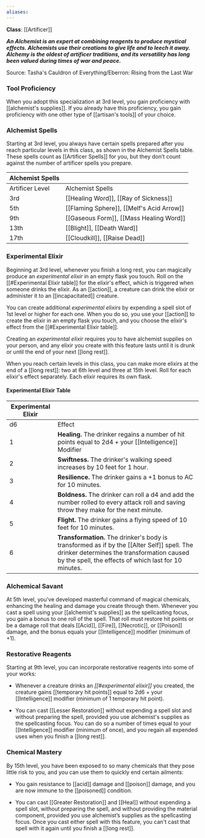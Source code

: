 ```yaml
---
aliases:
---
```

**Class**: [[Artificer]] 

**_An Alchemist  is an expert at combining reagents to produce mystical effects. Alchemists use their creations to give life and to leech it away. Alchemy is the oldest of artificer traditions, and its versatility has long been valued during times of war and peace._**

Source: Tasha's Cauldron of Everything/Eberron: Rising from the Last War

### Tool Proficiency

When you adopt this specialization at 3rd level, you gain proficiency with [[alchemist's supplies]]. If you already have this proficiency, you gain proficiency with one other type of [[artisan's tools]] of your choice.

### Alchemist Spells

Starting at 3rd level, you always have certain spells prepared after you reach particular levels in this class, as shown in the Alchemist Spells table. These spells count as [[Artificer Spells]] for you, but they don’t count against the number of artificer spells you prepare.

| Alchemist Spells |                                           |
| ---------------- | ----------------------------------------- |
| Artificer Level  | Alchemist Spells                          |
| 3rd              | [[Healing Word]], [[Ray of Sickness]]     |
| 5th              | [[Flaming Sphere]], [[Melf's Acid Arrow]] |
| 9th              | [[Gaseous Form]], [[Mass Healing Word]]   |
| 13th             | [[Blight]], [[Death Ward]]                |
| 17th             | [[Cloudkill]], [[Raise Dead]]             |

### Experimental Elixir

Beginning at 3rd level, whenever you finish a long rest, you can magically produce an _experimental elixir_ in an empty flask you touch. Roll on the [[#Experimental Elixir table]] for the elixir's effect, which is triggered when someone drinks the elixir. As an [[action]], a creature can drink the elixir or administer it to an [[incapacitated]] creature.

You can create additional _experimental elixirs_ by expending a spell slot of 1st level or higher for each one. When you do so, you use your [[action]] to create the elixir in an empty flask you touch, and you choose the elixir's effect from the [[#Experimental Elixir table]].

Creating an _experimental elixir_ requires you to have alchemist supplies on your person, and any elixir you create with this feature lasts until it is drunk or until the end of your next [[long rest]].

When you reach certain levels in this class, you can make more elixirs at the end of a [[long rest]]: two at 6th level and three at 15th level. Roll for each elixir's effect separately. Each elixir requires its own flask.

#### Experimental Elixir Table

| Experimental Elixir |                                                                                                                                                                                                   |
| ------------------- | ------------------------------------------------------------------------------------------------------------------------------------------------------------------------------------------------- |
| d6                  | Effect                                                                                                                                                                                            |
| 1                   | **Healing.** The drinker regains a number of hit points equal to 2d4 + your [[Intelligence]] Modifier                                                                                             |
| 2                   | **Swiftness.** The drinker's walking speed increases by 10 feet for 1 hour.                                                                                                                       |
| 3                   | **Resilience.** The drinker gains a +1 bonus to AC for 10 minutes.                                                                                                                                |
| 4                   | **Boldness.** The drinker can roll a d4 and add the number rolled to every attack roll and saving throw they make for the next minute.                                                            |
| 5                   | **Flight.** The drinker gains a flying speed of 10 feet for 10 minutes.                                                                                                                           |
| 6                   | **Transformation.** The drinker's body is transformed as if by the [[Alter Self]] spell. The drinker determines the transformation caused by the spell, the effects of which last for 10 minutes. |

### Alchemical Savant

At 5th level, you've developed masterful command of magical chemicals, enhancing the healing and damage you create through them. Whenever you cast a spell using your [[alchemist's supplies]] as the spellcasting focus, you gain a bonus to one roll of the spell. That roll must restore hit points or be a damage roll that deals [[Acid]], [[Fire]], [[Necrotic]], or [[Poison]] damage, and the bonus equals your [[Intelligence]] modifier (minimum of +1).

### Restorative Reagents

Starting at 9th level, you can incorporate restorative reagents into some of your works:

- Whenever a creature drinks an _[[#experimental elixir]]_ you created, the creature gains [[temporary hit points]] equal to 2d6 + your [[Intelligence]] modifier (minimum of 1 temporary hit point).

- You can cast [[Lesser Restoration]] without expending a spell slot and without preparing the spell, provided you use alchemist's supplies as the spellcasting focus. You can do so a number of times equal to your [[Intelligence]] modifier (minimum of once), and you regain all expended uses when you finish a [[long rest]].

### Chemical Mastery

By 15th level, you have been exposed to so many chemicals that they pose little risk to you, and you can use them to quickly end certain ailments:

- You gain resistance to [[acid]] damage and [[poison]] damage, and you are now immune to the [[poisoned]] condition.

- You can cast [[Greater Restoration]] and [[Heal]] without expending a spell slot, without preparing the spell, and without providing the material component, provided you use alchemist’s supplies as the spellcasting focus. Once you cast either spell with this feature, you can't cast that spell with it again until you finish a [[long rest]].